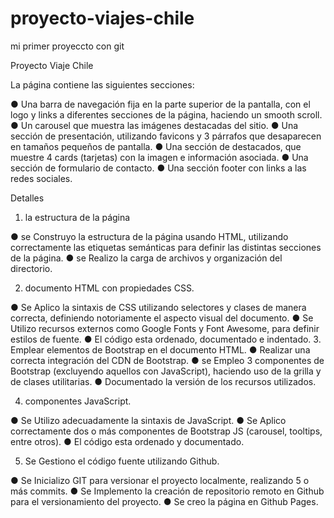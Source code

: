 # proyecto-viajes-chile
mi primer  proyeccto con git

Proyecto Viaje Chile

La página contiene las siguientes secciones:

● Una barra de navegación fija en la parte superior de la pantalla, con el logo y links a
diferentes secciones de la página, haciendo un smooth scroll.
● Un carousel que muestra las imágenes destacadas del sitio.
● Una sección de presentación, utilizando favicons y 3 párrafos que desaparecen en
tamaños pequeños de pantalla.
● Una sección de destacados, que muestre 4 cards (tarjetas) con la imagen e
información asociada.
● Una sección de formulario de contacto.
● Una sección footer con links a las redes sociales.

Detalles

1. la estructura de la página

● se Construyo la estructura de la página usando HTML, utilizando correctamente las
etiquetas semánticas para definir las distintas secciones de la página.
● se Realizo  la carga de archivos y organización del directorio.

2. documento HTML con propiedades CSS.

● Se Aplico la sintaxis de CSS utilizando selectores y clases de manera correcta,
definiendo notoriamente el aspecto visual del documento.
● Se Utilizo recursos externos como Google Fonts y Font Awesome, para definir
estilos de fuente.
● El código esta ordenado, documentado e indentado.
3. Emplear elementos de Bootstrap en el documento HTML.
● Realizar una correcta integración del CDN de Bootstrap.
● se Empleo  3 componentes de Bootstrap (excluyendo aquellos con
JavaScript), haciendo uso de la grilla y de clases utilitarias.
● Documentado la versión de los recursos utilizados.

4. componentes  JavaScript.

● Se Utilizo adecuadamente la sintaxis de JavaScript.
● Se Aplico correctamente dos o más componentes de Bootstrap JS (carousel,
tooltips, entre otros).
● El código esta ordenado y documentado.

5. Se Gestiono el código fuente utilizando Github.

● Se Inicializo GIT para versionar el proyecto localmente, realizando 5 o más
commits.
● Se Implemento la creación de repositorio remoto en Github para el
versionamiento del proyecto.
● Se creo  la página en Github Pages.
